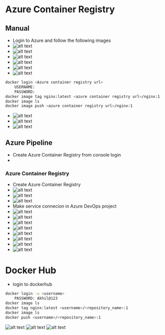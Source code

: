 # Azure Container Registry
## Manual
* Login to Azure and follow the following images
* ![alt text](images/docker6.png)
* ![alt text](images/docker7.png)
* ![alt text](images/docker8.png)
* ![alt text](images/docker9.png)
* ![alt text](images/docker10.png)
* ![alt text](images/docker11.png)
```sh
docker login <Azure container registry url>
    USERNAME:
    PASSWORD:
docker image tag nginx:latest <azure container registry url>/nginx:1
docker image ls
docker image push <azure container registry url>/nginx:1
```
* ![alt text](images/docker12.png)
* ![alt text](images/docker13.png)
* ![alt text](images/docker14.png)
## Azure Pipeline
* Create Azure Container Registry from console login 
* 
### Azure Container Registry
* Create Azure Container Registry
* ![alt text](images/docker19.png)
* ![alt text](images/docker20.png)
* ![alt text](images/docker21.png)
* Make service connecion in Azure DevOps project
* ![alt text](images/docker22.png)
* ![alt text](images/docker23.png)
* ![alt text](images/docker24.png)
* ![alt text](images/docker25.png)
* ![alt text](images/docker26.png)
* ![alt text](images/docker27.png)
* ![alt text](images/docker29.png)
* ![alt text](images/docker28.png)
# Docker Hub
* login to dockerhub
```sh
docker login -u <username>
    PASSWORD: Akhil@123
docker image ls
docker tag nginx:latest <username>/<repository_name>:1 
docker image ls
docker push <username>/<repository_name>:1
```
![alt text](images/docker15.png)
![alt text](images/docker16.png)
![alt text](images/docker17.png)

